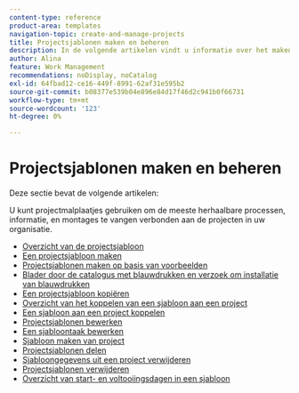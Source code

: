 ```yaml
---
content-type: reference
product-area: templates
navigation-topic: create-and-manage-projects
title: Projectsjablonen maken en beheren
description: In de volgende artikelen vindt u informatie over het maken en beheren van projectsjablonen.
author: Alina
feature: Work Management
recommendations: noDisplay, noCatalog
exl-id: 64fbad12-ce16-449f-8991-62af31e595b2
source-git-commit: b08377e539b04e896e84d17f46d2c941b0f66731
workflow-type: tm+mt
source-wordcount: '123'
ht-degree: 0%

---
```


# Projectsjablonen maken en beheren

Deze sectie bevat de volgende artikelen:

U kunt projectmalplaatjes gebruiken om de meeste herhaalbare processen, informatie, en montages te vangen verbonden aan de projecten in uw organisatie.

* [Overzicht van de projectsjabloon](../../../manage-work/projects/create-and-manage-templates/project-template-overview.md)
* [Een projectsjabloon maken](../../../manage-work/projects/create-and-manage-templates/create-template.md)
* [Projectsjablonen maken op basis van voorbeelden](../../../manage-work/projects/create-and-manage-templates/create-templates-from-examples.md)
* [Blader door de catalogus met blauwdrukken en verzoek om installatie van blauwdrukken](../../../administration-and-setup/blueprints/browse-catalog.md)
* [Een projectsjabloon kopiëren](../../../manage-work/projects/create-and-manage-templates/copy-template.md)
* [Overzicht van het koppelen van een sjabloon aan een project](../../../manage-work/projects/create-and-manage-templates/attach-template-to-project-overview.md)
* [Een sjabloon aan een project koppelen](../../../manage-work/projects/create-and-manage-templates/attach-template-to-project.md)
* [Projectsjablonen bewerken](../../../manage-work/projects/create-and-manage-templates/edit-templates.md)
* [Een sjabloontaak bewerken](../../../manage-work/projects/create-and-manage-templates/edit-template-task.md)
* [Sjabloon maken van project](../../../manage-work/projects/create-and-manage-templates/create-template-from-project.md)
* [Projectsjablonen delen](../../../manage-work/projects/create-and-manage-templates/share-project-template.md)
* [Sjabloongegevens uit een project verwijderen](../../../manage-work/projects/create-and-manage-templates/remove-template-from-project.md)
* [Projectsjablonen verwijderen](../../../manage-work/projects/create-and-manage-templates/delete-templates.md)
* [Overzicht van start- en voltooiingsdagen in een sjabloon](../../../manage-work/projects/create-and-manage-templates/overview-of-start-completion-day-on-template.md)
